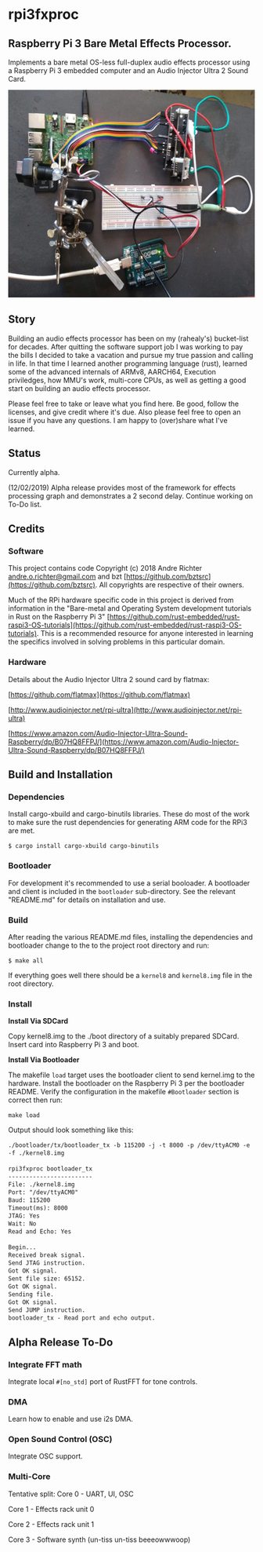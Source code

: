 # rpi3fxproc
## Raspberry Pi 3 Bare Metal Effects Processor. 

Implements a bare metal OS-less full-duplex audio effects processor using a Raspberry Pi 3 embedded computer and an Audio Injector Ultra 2 Sound Card.

<img src="dev_setup.jpg" alt="Current development setup." height="423" width="640"/>

## Story

Building an audio effects processor has been on my (rahealy's) bucket-list for decades. After quitting the software support job I was working to pay the bills I decided to take a vacation and pursue my true passion and calling in life. In that time I learned another programming language (rust), learned some of the advanced internals of ARMv8, AARCH64, Execution priviledges, how MMU's work, multi-core CPUs, as well as getting a good start on building an audio effects processor. 

Please feel free to take or leave what you find here. Be good, follow the licenses, and give credit where it's due. Also please feel free to open an issue if you have any questions. I am happy to (over)share what I've learned.

## Status

Currently alpha.

(12/02/2019) Alpha release provides most of the framework for effects processing graph and demonstrates a 2 second delay. Continue working on To-Do list.


## Credits

### Software

This project contains code Copyright (c) 2018 Andre Richter <andre.o.richter@gmail.com> and bzt [https://github.com/bztsrc](https://github.com/bztsrc). All copyrights are respective of their owners.

Much of the RPi hardware specific code in this project is derived from information in the "Bare-metal and Operating System development tutorials in Rust on the Raspberry Pi 3" [https://github.com/rust-embedded/rust-raspi3-OS-tutorials](https://github.com/rust-embedded/rust-raspi3-OS-tutorials). This is a recommended resource for anyone interested in learning the specifics involved in solving problems in this particular domain.

### Hardware

Details about the Audio Injector Ultra 2 sound card by flatmax:

[https://github.com/flatmax](https://github.com/flatmax)

[http://www.audioinjector.net/rpi-ultra](http://www.audioinjector.net/rpi-ultra)

[https://www.amazon.com/Audio-Injector-Ultra-Sound-Raspberry/dp/B07HQ8FFPJ/](https://www.amazon.com/Audio-Injector-Ultra-Sound-Raspberry/dp/B07HQ8FFPJ/)


## Build and Installation

### Dependencies

Install cargo-xbuild and cargo-binutils libraries. These do most of the work to make sure the rust dependencies for generating ARM code for the RPi3 are met.

```
$ cargo install cargo-xbuild cargo-binutils
```

### Bootloader

For development it's recommended to use a serial booloader. A bootloader and client  is included in the `bootloader` sub-directory. See the relevant "README.md" for details on installation and use.

### Build

After reading the various README.md files, installing the dependencies and bootloader change to the to the project root directory and run:

```
$ make all
```

If everything goes well there should be a `kernel8` and `kernel8.img` file in the root directory. 

### Install

**Install Via SDCard**

Copy kernel8.img to the ./boot directory of a suitably prepared SDCard. Insert card into Raspberry Pi 3 and boot.


**Install Via Bootloader**

The makefile `load` target uses the bootloader client to send kernel.img to the hardware. Install the bootloader on the Raspberry Pi 3 per the bootloader README. Verify the configuration in the makefile `#Bootloader` section is correct then run:

```
make load
```

Output should look something like this:

```
./bootloader/tx/bootloader_tx -b 115200 -j -t 8000 -p /dev/ttyACM0 -e -f ./kernel8.img

rpi3fxproc bootloader_tx
------------------------
File: ./kernel8.img
Port: "/dev/ttyACM0"
Baud: 115200
Timeout(ms): 8000
JTAG: Yes
Wait: No
Read and Echo: Yes

Begin...
Received break signal.
Send JTAG instruction.
Got OK signal.
Sent file size: 65152.
Got OK signal.
Sending file.
Got OK signal.
Send JUMP instruction.
bootloader_tx - Read port and echo output.
```

## Alpha Release To-Do

### Integrate FFT math

Integrate local `#[no_std]` port of RustFFT for tone controls.

### DMA

Learn how to enable and use i2s DMA.

### Open Sound Control (OSC)

Integrate OSC support.

### Multi-Core

Tentative split:
Core 0 - UART, UI, OSC

Core 1 - Effects rack unit 0

Core 2 - Effects rack unit 1

Core 3 - Software synth (un-tiss un-tiss beeeowwwoop)
